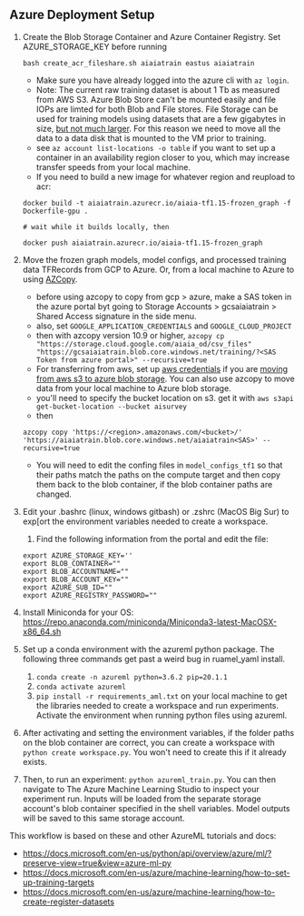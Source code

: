 ## Azure Deployment Setup

1. Create the Blob Storage Container and Azure Container Registry.  Set AZURE_STORAGE_KEY before running
    ```
    bash create_acr_fileshare.sh aiaiatrain eastus aiaiatrain
    ```
    - Make sure you have already logged into the azure cli with `az login`.
    - Note: The current raw training dataset is about 1 Tb as measured from AWS S3. Azure Blob Store can't be mounted easily and file IOPs are limted for both Blob and File stores. File Storage can be used for training models using datasets that are a few gigabytes in size, [but not much larger](https://github.com/Azure/kubeflow-labs/tree/master/10-going-further). For this reason we need to move all the data to a data disk that is mounted to the VM prior to training.
    - see `az account list-locations -o table` if you want to set up a container in an availability region closer to you, which may increase transfer speeds from your local machine.
    - If you need to build a new image for whatever region and reupload to acr:
    ```
    docker build -t aiaiatrain.azurecr.io/aiaia-tf1.15-frozen_graph -f Dockerfile-gpu .

    # wait while it builds locally, then

    docker push aiaiatrain.azurecr.io/aiaia-tf1.15-frozen_graph

    ```

2. Move the frozen graph models, model configs, and processed training data TFRecords from GCP to Azure. Or, from a local machine to Azure to using [AZCopy](https://docs.microsoft.com/en-us/azure/storage/common/storage-use-azcopy-v10).
   -  before using azcopy to copy from gcp > azure, make a SAS token in the azure portal byt going to Storage Accounts > gcsaiaiatrain > Shared Access signature in the side menu.
   -  also, set `GOOGLE_APPLICATION_CREDENTIALS` and `GOOGLE_CLOUD_PROJECT`
   -  then with azcopy version 10.9 or higher, `azcopy cp "https://storage.cloud.google.com/aiaia_od/csv_files" "https://gcsaiaiatrain.blob.core.windows.net/training/?<SAS Token from azure portal>" --recursive=true`
   -  For transferring from aws, set up [aws credentials](https://docs.aws.amazon.com/cli/latest/userguide/cli-configure-profiles.html) if you are [moving from aws s3 to azure blob storage](https://azure.microsoft.com/en-us/blog/move-your-data-from-aws-s3-to-azure-storage-using-azcopy/). You can also use azcopy to move data from your local machine to Azure blob storage.
   -  you'll need to specify the bucket location on s3. get it with `aws s3api get-bucket-location --bucket aisurvey`
   -  then
   ```
   azcopy copy 'https://<region>.amazonaws.com/<bucket>/' 'https://aiaiatrain.blob.core.windows.net/aiaiatrain<SAS>' --recursive=true
   ```
   - You will need to edit the confing files in `model_configs_tf1` so that their paths match the paths on the compute target and then copy them back to the blob container, if the blob container paths are changed.

3. Edit your .bashrc (linux, windows gitbash) or .zshrc (MacOS Big Sur) to exp[ort the environment variables needed to create a workspace.
   1. Find the following information from the portal and edit the file:
   ```
   export AZURE_STORAGE_KEY=''
   export BLOB_CONTAINER=""
   export BLOB_ACCOUNTNAME=""
   export BLOB_ACCOUNT_KEY=""
   export AZURE_SUB_ID=""
   export AZURE_REGISTRY_PASSWORD=""
   ```

4. Install Miniconda for your OS: https://repo.anaconda.com/miniconda/Miniconda3-latest-MacOSX-x86_64.sh
5. Set up a conda environment with the azureml python package. The following three commands get past a weird bug in ruamel_yaml install. 
      1. `conda create -n azureml python=3.6.2 pip=20.1.1`
      2. `conda activate azureml`
      3. `pip install -r requirements_aml.txt` on your local machine to get the libraries needed to create a workspace and run experiments. Activate the environment when running python files using azureml.

6. After activating and setting the environment variables, if the folder paths on the blob container are correct, you can create a workspace with `python create workspace.py`. You won't need to create this if it already exists.
7. Then, to run an experiment: `python azureml_train.py`. You can then navigate to The Azure Machine Learning Studio to inspect your experiment run. Inputs will be loaded from the separate storage account's blob container specified in the shell variables. Model outputs will be saved to this same storage account. 


This workflow is based on these and other AzureML tutorials and docs: 
   - https://docs.microsoft.com/en-us/python/api/overview/azure/ml/?preserve-view=true&view=azure-ml-py
   - https://docs.microsoft.com/en-us/azure/machine-learning/how-to-set-up-training-targets
   - https://docs.microsoft.com/en-us/azure/machine-learning/how-to-create-register-datasets
